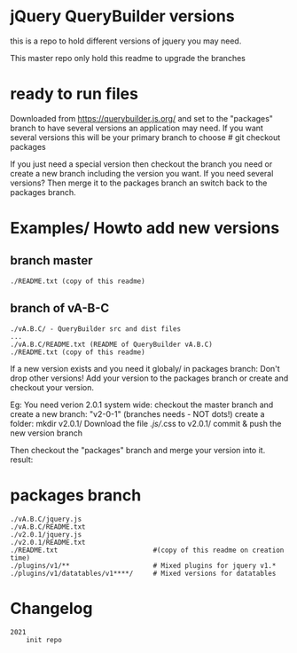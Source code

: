 # jQuery QueryBuilder versions

this is a repo to hold different versions of jquery you may need.

This master repo only hold this readme to upgrade the branches


# ready to run files
Downloaded from https://querybuilder.js.org/ and set to the "packages" branch to 
have several versions an application may need.
If you want several versions this will be your primary branch to choose
    # git checkout packages

If you just need a special version then checkout the branch you need or create
a new branch including the version you want.
If you need several versions? Then merge it to the packages branch an switch
back to the packages branch.



# Examples/ Howto add new versions

## branch master
    ./README.txt (copy of this readme)


## branch of vA-B-C
    ./vA.B.C/ - QueryBuilder src and dist files
    ...
    ./vA.B.C/README.txt (README of QueryBuilder vA.B.C)
    ./README.txt (copy of this readme)


If a new version exists and you need it globaly/ in packages branch:
Don't drop other versions! Add your version to the packages branch or create
and checkout your version.

Eg: You need verion 2.0.1 system wide:
checkout the master branch and create a new branch: "v2-0-1" (branches needs - NOT dots!)
create a folder: mkdir v2.0.1/
Download the file *.js/*.css to v2.0.1/
commit & push the new version branch

Then checkout the "packages" branch and merge your version into it. result:
# packages branch
    ./vA.B.C/jquery.js
    ./vA.B.C/README.txt
    ./v2.0.1/jquery.js
    ./v2.0.1/README.txt
    ./README.txt                        #(copy of this readme on creation time)
    ./plugins/v1/**                     # Mixed plugins for jquery v1.*
    ./plugins/v1/datatables/v1****/     # Mixed versions for datatables
    


# Changelog

    2021
        init repo

